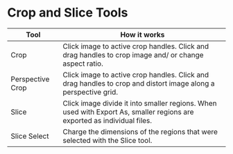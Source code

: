 # Crop and Slice Tools

| Tool | How it works |
| --- | --- |
| Crop | Click image to active crop handles. Click and drag handles to crop image and/ or change aspect ratio. |
| Perspective Crop | Click image to active crop handles. Click and drag handles to crop and distort image along a perspective grid. |
| Slice | Click image divide it into smaller regions. When used with Export As, smaller regions are exported as individual files. |
| Slice Select | Charge the dimensions of the regions that were selected with the Slice tool. |



